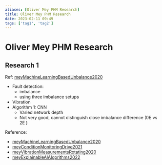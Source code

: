 ```yaml
---
aliases: [Oliver Mey PHM Research]
title: Oliver Mey PHM Research
date: 2023-02-11 09:49
tags: ['tag1', 'tag2']
---
```


# Oliver Mey PHM Research

## Research 1

Ref: [meyMachineLearningBasedUnbalance2020](../zotero/meyMachineLearningBasedUnbalance2020.md)

- Fault detection:
  - imbalance
  - using three imbalance setups
- Vibration
- Algorithm 1: CNN
  - Varied network depth
  - Not very good, cannot distinguish close imbalance difference (0E vs 2E )

Reference:

- [meyMachineLearningBasedUnbalance2020](../zotero/meyMachineLearningBasedUnbalance2020.md)
- [meyConditionMonitoringDrive2021](../zotero/meyConditionMonitoringDrive2021.md)
- [meyVibrationMeasurementsRotating2020](../zotero/meyVibrationMeasurementsRotating2020.md)
- [meyExplainableAIAlgorithms2022](../zotero/meyExplainableAIAlgorithms2022.md)

